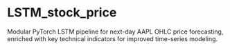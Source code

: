 # LSTM_stock_price
Modular PyTorch LSTM pipeline for next-day AAPL OHLC price forecasting, enriched with key technical indicators for improved time-series modeling.
